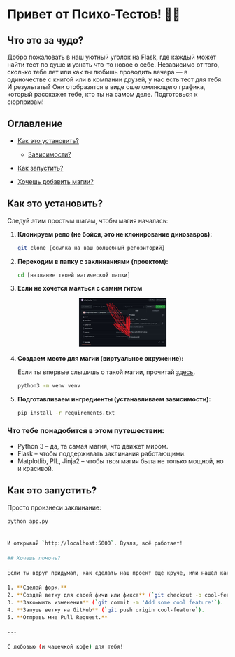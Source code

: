 # Привет от Психо-Тестов! 🧠💫

## Что это за чудо?

Добро пожаловать в наш уютный уголок на Flask, где каждый может найти тест по душе и узнать что-то новое о себе. Независимо от того, сколько тебе лет или как ты любишь проводить вечера — в одиночестве с книгой или в компании друзей, у нас есть тест для тебя. И результаты? Они отобразятся в виде ошеломляющего графика, который расскажет тебе, кто ты на самом деле. Подготовься к сюрпризам!

## Оглавление

- [Как это установить?](#как-это-установить)
  - [Зависимости?](#что-тебе-понадобится-в-этом-путешествии)

- [Как запустить?](#как-это-запустить)

- [Хочешь добавить магии?](#хочешь-помочь)

## Как это установить?

Следуй этим простым шагам, чтобы магия началась:

1. **Клонируем репо (не бойся, это не клонирование динозавров):**

    ```bash
    git clone [ссылка на ваш волшебный репозиторий]
    ```

2. **Переходим в папку с заклинаниями (проектом):**

    ```bash
    cd [название твоей магической папки]
    ```

21. **Если не хочется маяться с самим гитом**

    <p align="center">
    <img width="200px" src="readme md1.jpg" alt="qr"/>
    </p>
    

3. **Создаем место для магии (виртуальное окружение):**

    Если ты впервые слышишь о такой магии, прочитай [здесь](https://docs.python.org/3/library/venv.html).

    ```bash
    python3 -m venv venv
    ```

4. **Подготавливаем ингредиенты (устанавливаем зависимости):**

    ```bash
    pip install -r requirements.txt
    ```

### Что тебе понадобится в этом путешествии:

- Python 3 – да, та самая магия, что движет миром.
- Flask – чтобы поддерживать заклинания работающими.
- Matplotlib, PIL, Jinja2 – чтобы твоя магия была не только мощной, но и красивой.

## Как это запустить?

Просто произнеси заклинание:

```bash
python app.py


И открывай `http://localhost:5000`. Вуаля, всё работает!

## Хочешь помочь?

Если ты вдруг придумал, как сделать наш проект ещё круче, или нашёл какой-то баг, давай вместе это исправим:

1. **Сделай форк.**
2. **Создай ветку для своей фичи или фикса** (`git checkout -b cool-feature`).
3. **Закоммить изменения** (`git commit -m 'Add some cool feature'`).
4. **Запушь ветку на GitHub** (`git push origin cool-feature`).
5. **Отправь мне Pull Request.**

---

С любовью (и чашечкой кофе) для тебя!
